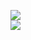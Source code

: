![](https://github-readme-stats.vercel.app/api/top-langs/?username=negbook&layout=compact&langs_count=5)  
[![](https://card.exophase.com/2/0/129034.png?1640596912?28344217)](http://psnine.com/psnid/negbook)

<!--
**negbook/negbook** is a ✨ _special_ ✨ repository because its `README.md` (this file) appears on your GitHub profile.

Here are some ideas to get you started:

- 🔭 I’m currently working on ...
- 🌱 I’m currently learning ...
- 👯 I’m looking to collaborate on ...
- 🤔 I’m looking for help with ...
- 💬 Ask me about ...
- 📫 How to reach me: ...
- 😄 Pronouns: ...
- ⚡ Fun fact: ...
-->
